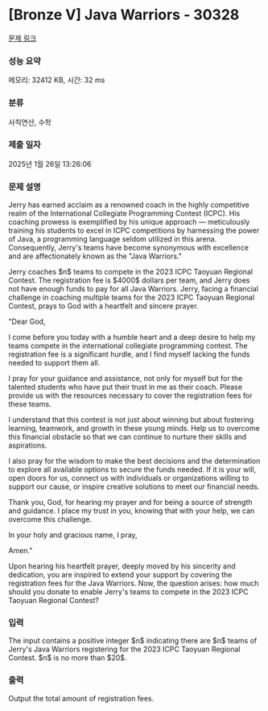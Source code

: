 # [Bronze V] Java Warriors - 30328 

[문제 링크](https://www.acmicpc.net/problem/30328) 

### 성능 요약

메모리: 32412 KB, 시간: 32 ms

### 분류

사칙연산, 수학

### 제출 일자

2025년 1월 26일 13:26:06

### 문제 설명

<p>Jerry has earned acclaim as a renowned coach in the highly competitive realm of the International Collegiate Programming Contest (ICPC). His coaching prowess is exemplified by his unique approach — meticulously training his students to excel in ICPC competitions by harnessing the power of Java, a programming language seldom utilized in this arena. Consequently, Jerry's teams have become synonymous with excellence and are affectionately known as the "Java Warriors."</p>

<p>Jerry coaches $n$ teams to compete in the 2023 ICPC Taoyuan Regional Contest. The registration fee is $4000$ dollars per team, and Jerry does not have enough funds to pay for all Java Warriors. Jerry, facing a financial challenge in coaching multiple teams for the 2023 ICPC Taoyuan Regional Contest, prays to God with a heartfelt and sincere prayer.</p>

<p>"Dear God,</p>

<p>I come before you today with a humble heart and a deep desire to help my teams compete in the international collegiate programming contest. The registration fee is a significant hurdle, and I find myself lacking the funds needed to support them all.</p>

<p>I pray for your guidance and assistance, not only for myself but for the talented students who have put their trust in me as their coach. Please provide us with the resources necessary to cover the registration fees for these teams.</p>

<p>I understand that this contest is not just about winning but about fostering learning, teamwork, and growth in these young minds. Help us to overcome this financial obstacle so that we can continue to nurture their skills and aspirations.</p>

<p>I also pray for the wisdom to make the best decisions and the determination to explore all available options to secure the funds needed. If it is your will, open doors for us, connect us with individuals or organizations willing to support our cause, or inspire creative solutions to meet our financial needs.</p>

<p>Thank you, God, for hearing my prayer and for being a source of strength and guidance. I place my trust in you, knowing that with your help, we can overcome this challenge.</p>

<p>In your holy and gracious name, I pray,</p>

<p>Amen."</p>

<p>Upon hearing his heartfelt prayer, deeply moved by his sincerity and dedication, you are inspired to extend your support by covering the registration fees for the Java Warriors. Now, the question arises: how much should you donate to enable Jerry's teams to compete in the 2023 ICPC Taoyuan Regional Contest?</p>

### 입력 

 <p>The input contains a positive integer $n$ indicating there are $n$ teams of Jerry's Java Warriors registering for the 2023 ICPC Taoyuan Regional Contest. $n$ is no more than $20$.</p>

### 출력 

 <p>Output the total amount of registration fees.</p>

